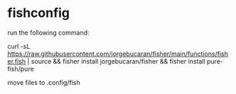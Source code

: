 # fishconfig

run the following command: 

curl -sL https://raw.githubusercontent.com/jorgebucaran/fisher/main/functions/fisher.fish | source && fisher install jorgebucaran/fisher && fisher install pure-fish/pure

move files to .config/fish
